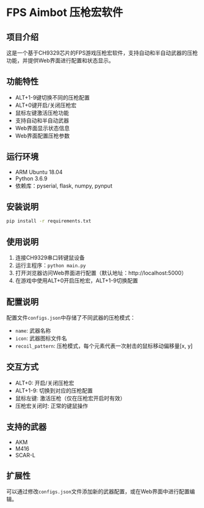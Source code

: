 # FPS Aimbot 压枪宏软件

## 项目介绍
这是一个基于CH9329芯片的FPS游戏压枪宏软件，支持自动和半自动武器的压枪功能，并提供Web界面进行配置和状态显示。

## 功能特性
- ALT+1-9键切换不同的压枪配置
- ALT+0键开启/关闭压枪宏
- 鼠标左键激活压枪功能
- 支持自动和半自动武器
- Web界面显示状态信息
- Web界面配置压枪参数

## 运行环境
- ARM Ubuntu 18.04
- Python 3.6.9
- 依赖库：pyserial, flask, numpy, pynput

## 安装说明
```bash
pip install -r requirements.txt
```

## 使用说明
1. 连接CH9329串口转键鼠设备
2. 运行主程序：`python main.py`
3. 打开浏览器访问Web界面进行配置（默认地址：http://localhost:5000）
4. 在游戏中使用ALT+0开启压枪宏，ALT+1-9切换配置

## 配置说明
配置文件`configs.json`中存储了不同武器的压枪模式：
- `name`: 武器名称
- `icon`: 武器图标文件名
- `recoil_pattern`: 压枪模式，每个元素代表一次射击的鼠标移动偏移量[x, y]

## 交互方式
- ALT+0: 开启/关闭压枪宏
- ALT+1-9: 切换到对应的压枪配置
- 鼠标左键: 激活压枪（仅在压枪宏开启时有效）
- 压枪宏关闭时: 正常的键鼠操作

## 支持的武器
- AKM
- M416
- SCAR-L

## 扩展性
可以通过修改`configs.json`文件添加新的武器配置，或在Web界面中进行配置编辑。